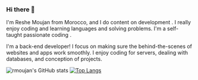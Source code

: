 ### Hi there 👋

I'm Reshe Moujan from Morocco, and I do content on development . I really enjoy coding and learning languages and solving problems.
I'm a self-taught passionate coding .

I'm a back-end developer! I focus on making sure the behind-the-scenes of websites and apps work smoothly. I enjoy coding for servers, dealing with databases, and conception of projects.

![rmoujan's GitHub stats](https://github-readme-stats.vercel.app/api?username=rmoujan&show_icons=true&theme=radical&count_private=true)
[![Top Langs](https://github-readme-stats.vercel.app/api/top-langs/?username=rmoujan&langs_count=8&layout=compact&count_private=true)](https://github.com/rmoujan/github-readme-stats)
